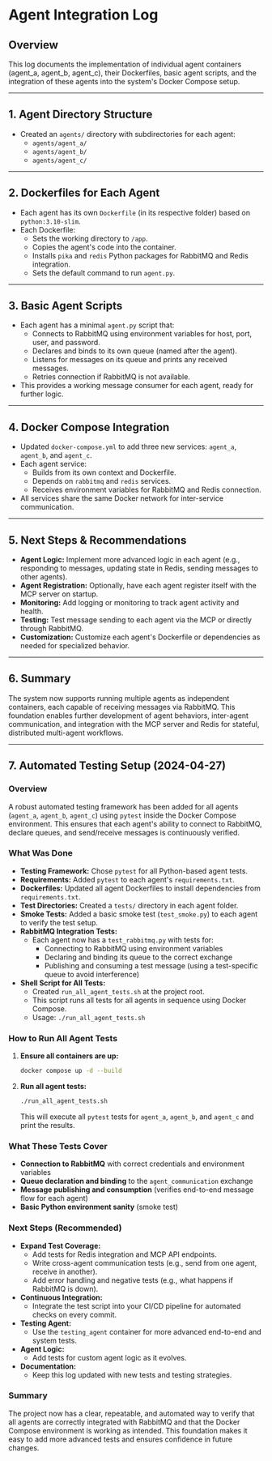 # Agent Integration Log

## Overview
This log documents the implementation of individual agent containers (agent_a, agent_b, agent_c), their Dockerfiles, basic agent scripts, and the integration of these agents into the system's Docker Compose setup.

---

## 1. Agent Directory Structure
- Created an `agents/` directory with subdirectories for each agent:
  - `agents/agent_a/`
  - `agents/agent_b/`
  - `agents/agent_c/`

---

## 2. Dockerfiles for Each Agent
- Each agent has its own `Dockerfile` (in its respective folder) based on `python:3.10-slim`.
- Each Dockerfile:
  - Sets the working directory to `/app`.
  - Copies the agent's code into the container.
  - Installs `pika` and `redis` Python packages for RabbitMQ and Redis integration.
  - Sets the default command to run `agent.py`.

---

## 3. Basic Agent Scripts
- Each agent has a minimal `agent.py` script that:
  - Connects to RabbitMQ using environment variables for host, port, user, and password.
  - Declares and binds to its own queue (named after the agent).
  - Listens for messages on its queue and prints any received messages.
  - Retries connection if RabbitMQ is not available.
- This provides a working message consumer for each agent, ready for further logic.

---

## 4. Docker Compose Integration
- Updated `docker-compose.yml` to add three new services: `agent_a`, `agent_b`, and `agent_c`.
- Each agent service:
  - Builds from its own context and Dockerfile.
  - Depends on `rabbitmq` and `redis` services.
  - Receives environment variables for RabbitMQ and Redis connection.
- All services share the same Docker network for inter-service communication.

---

## 5. Next Steps & Recommendations
- **Agent Logic:** Implement more advanced logic in each agent (e.g., responding to messages, updating state in Redis, sending messages to other agents).
- **Agent Registration:** Optionally, have each agent register itself with the MCP server on startup.
- **Monitoring:** Add logging or monitoring to track agent activity and health.
- **Testing:** Test message sending to each agent via the MCP or directly through RabbitMQ.
- **Customization:** Customize each agent's Dockerfile or dependencies as needed for specialized behavior.

---

## 6. Summary
The system now supports running multiple agents as independent containers, each capable of receiving messages via RabbitMQ. This foundation enables further development of agent behaviors, inter-agent communication, and integration with the MCP server and Redis for stateful, distributed multi-agent workflows. 

---

## 7. Automated Testing Setup (2024-04-27)

### Overview
A robust automated testing framework has been added for all agents (`agent_a`, `agent_b`, `agent_c`) using `pytest` inside the Docker Compose environment. This ensures that each agent's ability to connect to RabbitMQ, declare queues, and send/receive messages is continuously verified.

### What Was Done
- **Testing Framework:** Chose `pytest` for all Python-based agent tests.
- **Requirements:** Added `pytest` to each agent's `requirements.txt`.
- **Dockerfiles:** Updated all agent Dockerfiles to install dependencies from `requirements.txt`.
- **Test Directories:** Created a `tests/` directory in each agent folder.
- **Smoke Tests:** Added a basic smoke test (`test_smoke.py`) to each agent to verify the test setup.
- **RabbitMQ Integration Tests:**
  - Each agent now has a `test_rabbitmq.py` with tests for:
    - Connecting to RabbitMQ using environment variables
    - Declaring and binding its queue to the correct exchange
    - Publishing and consuming a test message (using a test-specific queue to avoid interference)
- **Shell Script for All Tests:**
  - Created `run_all_agent_tests.sh` at the project root.
  - This script runs all tests for all agents in sequence using Docker Compose.
  - Usage: `./run_all_agent_tests.sh`

### How to Run All Agent Tests
1. **Ensure all containers are up:**
   ```bash
   docker compose up -d --build
   ```
2. **Run all agent tests:**
   ```bash
   ./run_all_agent_tests.sh
   ```
   This will execute all `pytest` tests for `agent_a`, `agent_b`, and `agent_c` and print the results.

### What These Tests Cover
- **Connection to RabbitMQ** with correct credentials and environment variables
- **Queue declaration and binding** to the `agent_communication` exchange
- **Message publishing and consumption** (verifies end-to-end message flow for each agent)
- **Basic Python environment sanity** (smoke test)

### Next Steps (Recommended)
- **Expand Test Coverage:**
  - Add tests for Redis integration and MCP API endpoints.
  - Write cross-agent communication tests (e.g., send from one agent, receive in another).
  - Add error handling and negative tests (e.g., what happens if RabbitMQ is down).
- **Continuous Integration:**
  - Integrate the test script into your CI/CD pipeline for automated checks on every commit.
- **Testing Agent:**
  - Use the `testing_agent` container for more advanced end-to-end and system tests.
- **Agent Logic:**
  - Add tests for custom agent logic as it evolves.
- **Documentation:**
  - Keep this log updated with new tests and testing strategies.

### Summary
The project now has a clear, repeatable, and automated way to verify that all agents are correctly integrated with RabbitMQ and that the Docker Compose environment is working as intended. This foundation makes it easy to add more advanced tests and ensures confidence in future changes. 

